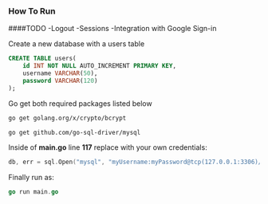 
### How To Run 

####TODO
    -Logout
    -Sessions
    -Integration with Google Sign-in

Create a new database with a users table 

```sql
CREATE TABLE users(
    id INT NOT NULL AUTO_INCREMENT PRIMARY KEY,
    username VARCHAR(50),
    password VARCHAR(120)
);
```

Go get both required packages listed below 

```bash
go get golang.org/x/crypto/bcrypt

go get github.com/go-sql-driver/mysql
```

Inside of **main.go** line **117** replace with your own credentials:

```go
db, err = sql.Open("mysql", "myUsername:myPassword@tcp(127.0.0.1:3306)/myDatabase")
```

Finally run as:
```go
go run main.go
```










